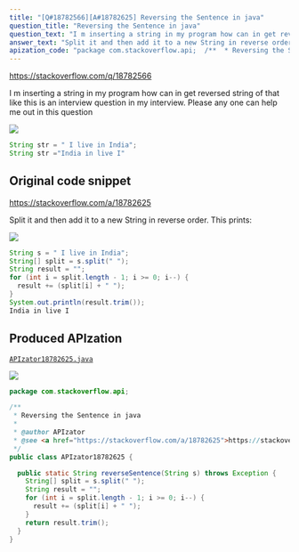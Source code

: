 ```yaml
---
title: "[Q#18782566][A#18782625] Reversing the Sentence in java"
question_title: "Reversing the Sentence in java"
question_text: "I m inserting a string in my program how can in get reversed string of that like this is an interview question in my interview. Please any one can help me out in this question"
answer_text: "Split it and then add it to a new String in reverse order. This prints:"
apization_code: "package com.stackoverflow.api;  /**  * Reversing the Sentence in java  *  * @author APIzator  * @see <a href=\"https://stackoverflow.com/a/18782625\">https://stackoverflow.com/a/18782625</a>  */ public class APIzator18782625 {    public static String reverseSentence(String s) throws Exception {     String[] split = s.split(\" \");     String result = \"\";     for (int i = split.length - 1; i >= 0; i--) {       result += (split[i] + \" \");     }     return result.trim();   } }"
---
```


https://stackoverflow.com/q/18782566

I m inserting a string in my program
how can in get reversed string of that like
this is an interview question in my interview. Please any one can help me out in this question


<div class="code-logo"><img src="/stackoverflow.png" /></div>

```java
String str = " I live in India";
String str ="India in live I"
```


## Original code snippet

https://stackoverflow.com/a/18782625

Split it and then add it to a new String in reverse order.
This prints:

<div class="code-logo"><img src="/stackoverflow.png" /></div>

```java
String s = " I live in India";
String[] split = s.split(" ");
String result = "";
for (int i = split.length - 1; i >= 0; i--) {
  result += (split[i] + " ");
}
System.out.println(result.trim());
India in live I
```

## Produced APIzation

[`APIzator18782625.java`](https://github.com/pasqualesalza/apization-temp/raw/main/data/search/APIzator18782625.java)

<div class="code-logo"><img src="/apizator.png" /></div>

```java
package com.stackoverflow.api;

/**
 * Reversing the Sentence in java
 *
 * @author APIzator
 * @see <a href="https://stackoverflow.com/a/18782625">https://stackoverflow.com/a/18782625</a>
 */
public class APIzator18782625 {

  public static String reverseSentence(String s) throws Exception {
    String[] split = s.split(" ");
    String result = "";
    for (int i = split.length - 1; i >= 0; i--) {
      result += (split[i] + " ");
    }
    return result.trim();
  }
}

```